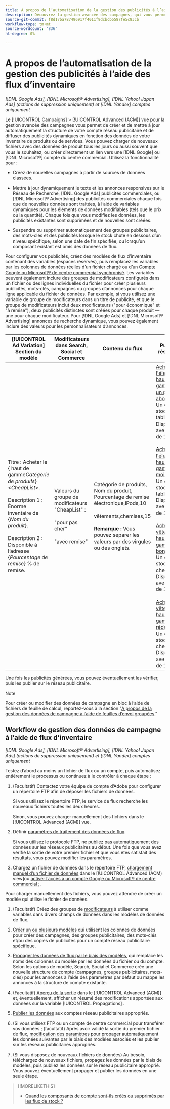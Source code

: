 ```yaml
---
title: A propos de l’automatisation de la gestion des publicités à l’aide des flux d’inventaire
description: Découvrez la gestion avancée des campagnes, qui vous permet de gérer automatiquement la structure du compte et de diffuser des publicités dynamiques en fonction des données de votre inventaire de produits ou de services.
source-git-commit: f8d17ba787496917f4011f9dcbcb5587fe5c83cb
workflow-type: tm+mt
source-wordcount: '836'
ht-degree: 0%

---
```


# A propos de l’automatisation de la gestion des publicités à l’aide des flux d’inventaire

*[!DNL Google Ads], [!DNL Microsoft® Advertising], [!DNL Yahoo! Japan Ads] (actions de suppression uniquement) et [!DNL Yandex] comptes uniquement*

Le [!UICONTROL Campaigns] > [!UICONTROL Advanced (ACM)] vue pour la gestion avancée des campagnes vous permet de créer et de mettre à jour automatiquement la structure de votre compte réseau publicitaire et de diffuser des publicités dynamiques en fonction des données de votre inventaire de produits ou de services. Vous pouvez charger de nouveaux fichiers avec des données de produit tous les jours ou aussi souvent que vous le souhaitez, ou créer directement un lien vers une [!DNL Google] ou [!DNL Microsoft®] compte du centre commercial. Utilisez la fonctionnalité pour :

* Créez de nouvelles campagnes à partir de sources de données classées.

* Mettre à jour dynamiquement le texte et les annonces responsives sur le Réseau de Recherche, [!DNL Google Ads] publicités commerciales, ou [!DNL Microsoft® Advertising] des publicités commerciales chaque fois que de nouvelles données sont traitées, à l’aide de variables dynamiques pour les éléments de données modifiables (tels que le prix ou la quantité). Chaque fois que vous modifiez les données, les publicités existantes sont supprimées et de nouvelles sont créées.

* Suspendre ou supprimer automatiquement des groupes publicitaires, des mots-clés et des publicités lorsque le stock chute en dessous d’un niveau spécifique, selon une date de fin spécifiée, ou lorsqu’un composant existant est omis des données de flux.

Pour configurer vos publicités, créez des modèles de flux d’inventaire contenant des variables (espaces réservés), puis remplacez les variables par les colonnes de données réelles d’un fichier chargé ou d’un [Compte Google ou Microsoft® de centre commercial synchronisé](/help/search-social-commerce/campaign-management/accounts/merchant-account-manage.md). Les variables peuvent également inclure des groupes de modificateurs configurés dans un fichier ou des lignes individuelles du fichier pour créer plusieurs publicités, mots-clés, campagnes ou groupes d’annonces pour chaque ligne applicable du fichier de données. Par exemple, si vous utilisez une variable de groupe de modificateurs dans un titre de publicité, et que le groupe de modificateurs inclut deux modificateurs (&quot;pour économique&quot; et &quot;à remise&quot;), deux publicités distinctes sont créées pour chaque produit — une pour chaque modificateur. Pour [!DNL Google Ads] et [!DNL Microsoft® Advertising] annonces de recherche dynamique, vous pouvez également inclure des valeurs pour les personnalisateurs d’annonces.

| [!UICONTROL Ad Variation] Section du modèle | Modificateurs dans Search, Social et Commerce | Contenu du flux | Publicités résultantes |
|----|----|----|----|
| Titre : Acheter le \{ haut de gamme<i>Catégorie de produits</i>\} &lt;<i>CheapList</i>>.<br><br>Description 1 : Énorme inventaire de \{<i>Nom du produit</i>\}.<br><br>Description 2 : Disponible à l’adresse \{<i>Pourcentage de remise</i>\} % de remise. | Valeurs du groupe de modificateurs &quot;CheapList&quot; :<br><br>&quot;pour pas cher&quot;<br><br>&quot;avec remise&quot; | Catégorie de produits, Nom du produit, Pourcentage de remise<br>électronique,iPods,10<br><br>vêtements,chemises,15<br><br><b>Remarque :</b> Vous pouvez séparer les valeurs par des virgules ou des onglets. | <u>Achetez de l&#39;électronique haut de gamme pour un prix abordable.</u><br>Un énorme stock de tablettes. Disponible avec remise de 10 %.<br><br><u>Achetez de l&#39;électronique haut de gamme à moindre prix.</u><br>Un énorme stock de tablettes. Disponible avec remise de 10 %.<br><br><u>Achetez des vêtements haut de gamme pour bon marché.</u><br>Un énorme stock de chemises. Disponible avec remise de 15 %.<br><br><u>Achetez des vêtements haut de gamme à prix réduit.</u><br>Un énorme stock de chemises. Disponible avec remise de 15 %. |

Une fois les publicités générées, vous pouvez éventuellement les vérifier, puis les publier sur le réseau publicitaire.

>[!NOTE]
>Pour créer ou modifier des données de campagne en bloc à l’aide de fichiers de feuille de calcul, reportez-vous à la section &quot;[A propos de la gestion des données de campagne à l’aide de feuilles d’envoi groupées](/help/search-social-commerce/campaign-management/bulksheets/bulksheet-about.md).&quot;

## Workflow de gestion des données de campagne à l’aide de flux d’inventaire

*[!DNL Google Ads], [!DNL Microsoft® Advertising], [!DNL Yahoo! Japan Ads] (actions de suppression uniquement) et [!DNL Yandex] comptes uniquement*

Testez d’abord au moins un fichier de flux ou un compte, puis automatisez entièrement le processus ou continuez à le contrôler à chaque étape :

1. (Facultatif) Contactez votre équipe de compte d’Adobe pour configurer un répertoire FTP afin de déposer les fichiers de données.

   Si vous utilisez le répertoire FTP, le service de flux recherche les nouveaux fichiers toutes les deux heures.

   Sinon, vous pouvez charger manuellement des fichiers dans le [!UICONTROL Advanced (ACM)] vue.

1. Définir [paramètres de traitement des données de flux](feed-settings-manage.md#feed-data-settings).

   Si vous utilisez le protocole FTP, ne publiez pas automatiquement des données sur les réseaux publicitaires au début. Une fois que vous avez vérifié la sortie de votre premier fichier et que vous êtes satisfait des résultats, vous pouvez modifier les paramètres.

1. Chargez un fichier de données dans le répertoire FTP, [chargement manuel d’un fichier de données](feed-files-manage.md) dans le [!UICONTROL Advanced (ACM) view]ou [activer l’accès à un compte Google ou Microsoft® de centre commercial ;](/help/search-social-commerce/campaign-management/accounts/merchant-account-manage.md).

Pour charger manuellement des fichiers, vous pouvez attendre de créer un modèle qui utilise le fichier de données.

1. (Facultatif) Créez des groupes de [modificateurs](modifiers-manage.md) à utiliser comme variables dans divers champs de données dans les modèles de données de flux.

1. [Créer un ou plusieurs modèles](ad-templates/ad-template-manage.md) qui utilisent les colonnes de données pour créer des campagnes, des groupes publicitaires, des mots-clés et/ou des copies de publicités pour un compte réseau publicitaire spécifique.

1. [Propager les données de flux par le biais des modèles](feed-data-propagate.md), qui remplace les noms des colonnes du modèle par les données du fichier ou du compte. Selon les options de modèle, Search, Social et Commerce crée une nouvelle structure de compte (campagnes, groupes publicitaires, mots-clés) pour les annonces à l’aide des paramètres par défaut ou mappe les annonces à la structure de compte existante.

1. (Facultatif) [Aperçu de la sortie](propagated-data-view.md) dans le [!UICONTROL Advanced (ACM)] et, éventuellement, afficher un résumé des modifications apportées aux données sur la variable [!UICONTROL Propagations] .

1. [Publier les données](propagated-data-post.md) aux comptes réseau publicitaires appropriés.

1. (Si vous utilisez FTP ou un compte de centre commercial pour transférer vos données ; (facultatif) Après avoir validé la sortie du premier fichier de flux, [modification des paramètres](feed-settings-manage.md#feed-data-settings) pour propager automatiquement les données suivantes par le biais des modèles associés et les publier sur les réseaux publicitaires appropriés.

1. (Si vous disposez de nouveaux fichiers de données) Au besoin, téléchargez de nouveaux fichiers, propagez les données par le biais de modèles, puis publiez les données sur le réseau publicitaire approprié. Vous pouvez éventuellement propager et publier les données en une seule étape.

>[!MORELIKETHIS]
>
>* [Quand les composants de compte sont-ils créés ou supprimés par les flux de stock ?](when-are-components-created-deleted.md)
